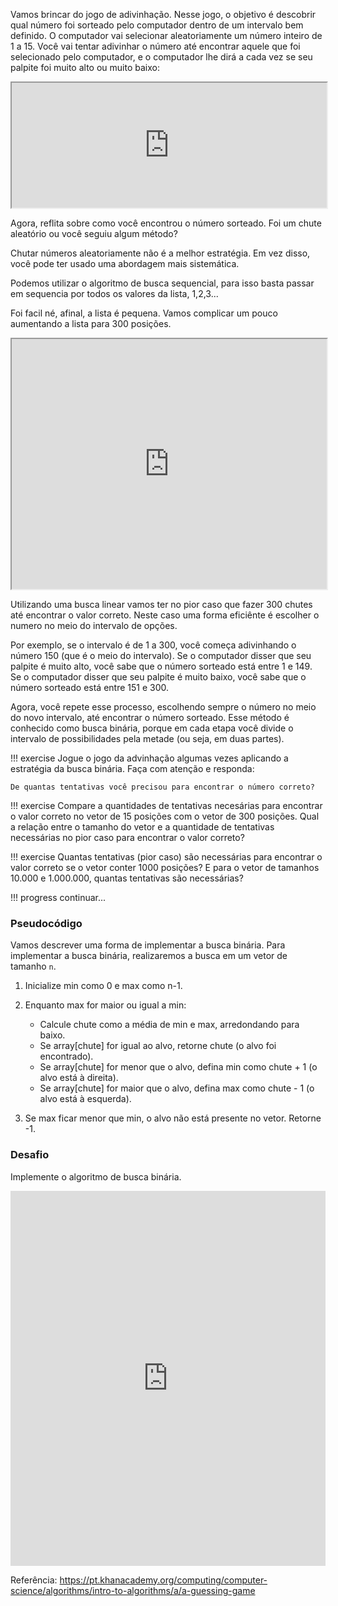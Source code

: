 

Vamos brincar do jogo de adivinhação. Nesse jogo, o objetivo é descobrir qual número foi sorteado pelo computador dentro de um intervalo bem definido. O computador vai selecionar aleatoriamente um número inteiro de 1 a 15. Você vai tentar adivinhar o número até encontrar aquele que foi selecionado pelo computador, e o computador lhe dirá a cada vez se seu palpite foi muito alto ou muito baixo:

<iframe sandbox="allow-popups allow-same-origin allow-scripts allow-top-navigation" src="https://pt.khanacademy.org/computer-programming/program/4863148342902784/embedded?embed=yes&amp;author=no&amp;editor=no&amp;width=688&amp;buttons=no&amp;settings=%7B%7D" class="perseus-scratchpad" allowfullscreen="" style="height: 200px; width: 100%;"></iframe>


Agora, reflita sobre como você encontrou o número sorteado. Foi um chute aleatório ou você seguiu algum método? 

Chutar números aleatoriamente não é a melhor estratégia. Em vez disso, você pode ter usado uma abordagem mais sistemática. 

Podemos utilizar o algoritmo de busca sequencial, para isso basta passar em sequencia por todos os valores da lista, 1,2,3...

Foi facil né, afinal, a lista é pequena. Vamos complicar um pouco aumentando a lista para 300 posições.


<iframe sandbox="allow-popups allow-same-origin allow-scripts allow-top-navigation" src="https://pt.khanacademy.org/computer-programming/program/6095780544249856/embedded?embed=yes&amp;author=no&amp;editor=no&amp;width=688&amp;buttons=no&amp;settings=%7B%7D" class="perseus-scratchpad" allowfullscreen="" style="height: 400px; width: 100%;"></iframe>

Utilizando uma busca linear vamos ter no pior caso que fazer 300 chutes até encontrar o valor correto. Neste caso uma forma eficiênte é escolher o numero no meio do intervalo de opções. 

Por exemplo, se o intervalo é de 1 a 300, você começa adivinhando o número 150 (que é o meio do intervalo). Se o computador disser que seu palpite é muito alto, você sabe que o número sorteado está entre 1 e 149. Se o computador disser que seu palpite é muito baixo, você sabe que o número sorteado está entre 151 e 300.

Agora, você repete esse processo, escolhendo sempre o número no meio do novo intervalo, até encontrar o número sorteado. Esse método é conhecido como busca binária, porque em cada etapa você divide o intervalo de possibilidades pela metade (ou seja, em duas partes).


!!! exercise
    Jogue o jogo da advinhação algumas vezes aplicando a estratégia da busca binária. Faça com atenção e responda:

    De quantas tentativas você precisou para encontrar o número correto? 
    
!!! exercise
    Compare a quantidades de tentativas necesárias para encontrar o valor correto no vetor de 15 posições com o vetor de 300 posições. Qual a relação entre o tamanho do vetor e a quantidade de tentativas necessárias no pior caso para encontrar o valor correto? 

!!! exercise
    Quantas tentativas (pior caso) são necessárias para encontrar o valor correto se o vetor conter 1000 posições? E para o vetor de tamanhos 10.000 e 1.000.000, quantas tentativas são necessárias?

!!! progress
    continuar...

### Pseudocódigo

Vamos descrever uma forma de implementar a busca binária. Para implementar a busca binária, realizaremos a busca em um vetor de tamanho `n`.

1. Inicialize min como 0 e max como n-1.
2. Enquanto max for maior ou igual a min:

    - Calcule chute como a média de min e max, arredondando para baixo.
    - Se array[chute] for igual ao alvo, retorne chute (o alvo foi encontrado).
    - Se array[chute] for menor que o alvo, defina min como chute + 1 (o alvo está à direita).
    - Se array[chute] for maior que o alvo, defina max como chute - 1 (o alvo está à esquerda).
    
3. Se max ficar menor que min, o alvo não está presente no vetor. Retorne -1.


### Desafio

Implemente o algoritmo de busca binária.

<iframe src="https://trinket.io/embed/python/9d59fb109f" width="100%" height="600" frameborder="0" marginwidth="0" marginheight="0" allowfullscreen></iframe>


Referência: https://pt.khanacademy.org/computing/computer-science/algorithms/intro-to-algorithms/a/a-guessing-game 

